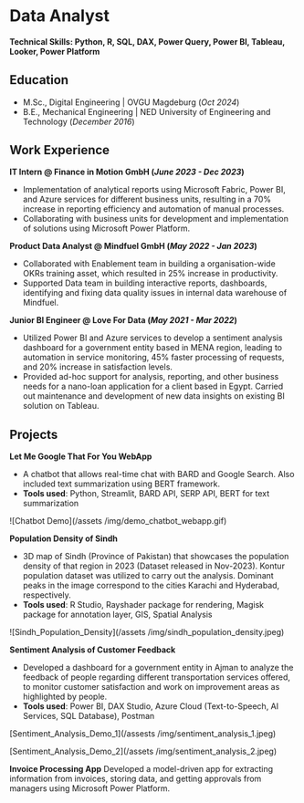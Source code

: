 # Data Analyst

#### Technical Skills: Python, R, SQL, DAX, Power Query, Power BI, Tableau, Looker, Power Platform 

## Education
- M.Sc., Digital Engineering | OVGU Magdeburg (_Oct 2024_)								       		
- B.E., Mechanical Engineering	| NED University of Engineering and Technology (_December 2016_)	 			        		

## Work Experience
**IT Intern @ Finance in Motion GmbH (_June 2023 - Dec 2023_)**
- Implementation of analytical reports using Microsoft Fabric, Power BI, and Azure services for different business units, resulting in a 70% increase in reporting efficiency and automation of manual processes.
- Collaborating with business units for development and implementation of solutions using Microsoft Power Platform.

**Product Data Analyst @ Mindfuel GmbH (_May 2022 - Jan 2023_)**
- Collaborated with Enablement team in building a organisation-wide OKRs training asset, which resulted in 25% increase in productivity.
- Supported Data team in building interactive reports, dashboards, identifying and fixing data quality issues in internal data warehouse of Mindfuel.

**Junior BI Engineer @ Love For Data (_May 2021 - Mar 2022_)**
- Utilized Power BI and Azure services to develop a sentiment analysis dashboard for a government entity based in MENA region, leading to automation in service monitoring, 45% faster processing of requests, and 20% increase in satisfaction levels.
- Provided ad-hoc support for analysis, reporting, and other business needs for a nano-loan application for a client based in Egypt. Carried out maintenance and development of new data insights on existing BI solution on Tableau.

## Projects
**Let Me Google That For You WebApp**
- A chatbot that allows real-time chat with BARD and Google Search. Also included text summarization using BERT framework.
- **Tools used**: Python, Streamlit, BARD API, SERP API, BERT for text summarization

![Chatbot Demo](/assets /img/demo_chatbot_webapp.gif)

**Population Density of Sindh**
- 3D map of Sindh (Province of Pakistan) that showcases the population density of that region in 2023 (Dataset released in Nov-2023). Kontur population dataset was utilized to carry out the analysis. Dominant peaks in the image correspond to the cities Karachi and Hyderabad, respectively.
- **Tools used**: R Studio, Rayshader package for rendering, Magisk package for annotation layer, GIS, Spatial Analysis

![Sindh_Population_Density](/assets /img/sindh_population_density.jpeg)

**Sentiment Analysis of Customer Feedback**
- Developed a dashboard for a government entity in Ajman to analyze the feedback of people regarding different transportation services offered, to monitor customer satisfaction and work on improvement areas as highlighted by people.
- **Tools used**: Power BI, DAX Studio, Azure Cloud (Text-to-Speech, AI Services, SQL Database), Postman

[Sentiment_Analysis_Demo_1](/assests /img/sentiment_analysis_1.jpeg)

[Sentiment_Analysis_Demo_2](/assets /img/sentiment_analysis_2.jpeg)

**Invoice Processing App**
Developed a model-driven app for extracting information from invoices, storing data, and getting approvals from managers using Microsoft Power Platform.
